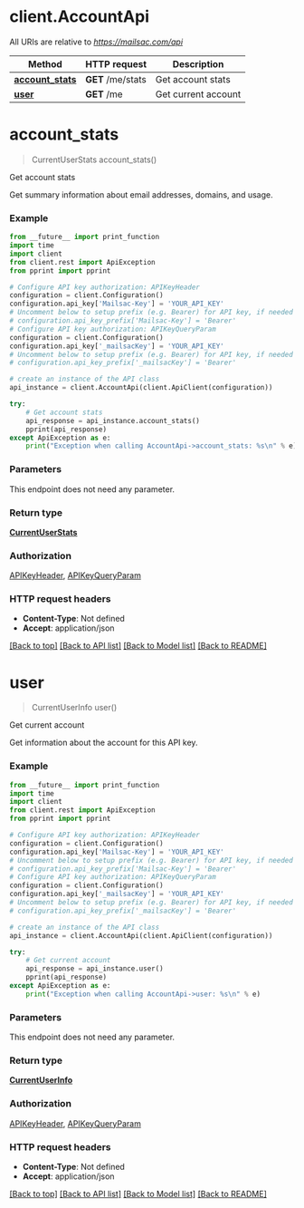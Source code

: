# client.AccountApi

All URIs are relative to *https://mailsac.com/api*

Method | HTTP request | Description
------------- | ------------- | -------------
[**account_stats**](AccountApi.md#account_stats) | **GET** /me/stats | Get account stats
[**user**](AccountApi.md#user) | **GET** /me | Get current account

# **account_stats**
> CurrentUserStats account_stats()

Get account stats

Get summary information about email addresses, domains, and usage.

### Example
```python
from __future__ import print_function
import time
import client
from client.rest import ApiException
from pprint import pprint

# Configure API key authorization: APIKeyHeader
configuration = client.Configuration()
configuration.api_key['Mailsac-Key'] = 'YOUR_API_KEY'
# Uncomment below to setup prefix (e.g. Bearer) for API key, if needed
# configuration.api_key_prefix['Mailsac-Key'] = 'Bearer'
# Configure API key authorization: APIKeyQueryParam
configuration = client.Configuration()
configuration.api_key['_mailsacKey'] = 'YOUR_API_KEY'
# Uncomment below to setup prefix (e.g. Bearer) for API key, if needed
# configuration.api_key_prefix['_mailsacKey'] = 'Bearer'

# create an instance of the API class
api_instance = client.AccountApi(client.ApiClient(configuration))

try:
    # Get account stats
    api_response = api_instance.account_stats()
    pprint(api_response)
except ApiException as e:
    print("Exception when calling AccountApi->account_stats: %s\n" % e)
```

### Parameters
This endpoint does not need any parameter.

### Return type

[**CurrentUserStats**](CurrentUserStats.md)

### Authorization

[APIKeyHeader](../README.md#APIKeyHeader), [APIKeyQueryParam](../README.md#APIKeyQueryParam)

### HTTP request headers

 - **Content-Type**: Not defined
 - **Accept**: application/json

[[Back to top]](#) [[Back to API list]](../README.md#documentation-for-api-endpoints) [[Back to Model list]](../README.md#documentation-for-models) [[Back to README]](../README.md)

# **user**
> CurrentUserInfo user()

Get current account

Get information about the account for this API key.

### Example
```python
from __future__ import print_function
import time
import client
from client.rest import ApiException
from pprint import pprint

# Configure API key authorization: APIKeyHeader
configuration = client.Configuration()
configuration.api_key['Mailsac-Key'] = 'YOUR_API_KEY'
# Uncomment below to setup prefix (e.g. Bearer) for API key, if needed
# configuration.api_key_prefix['Mailsac-Key'] = 'Bearer'
# Configure API key authorization: APIKeyQueryParam
configuration = client.Configuration()
configuration.api_key['_mailsacKey'] = 'YOUR_API_KEY'
# Uncomment below to setup prefix (e.g. Bearer) for API key, if needed
# configuration.api_key_prefix['_mailsacKey'] = 'Bearer'

# create an instance of the API class
api_instance = client.AccountApi(client.ApiClient(configuration))

try:
    # Get current account
    api_response = api_instance.user()
    pprint(api_response)
except ApiException as e:
    print("Exception when calling AccountApi->user: %s\n" % e)
```

### Parameters
This endpoint does not need any parameter.

### Return type

[**CurrentUserInfo**](CurrentUserInfo.md)

### Authorization

[APIKeyHeader](../README.md#APIKeyHeader), [APIKeyQueryParam](../README.md#APIKeyQueryParam)

### HTTP request headers

 - **Content-Type**: Not defined
 - **Accept**: application/json

[[Back to top]](#) [[Back to API list]](../README.md#documentation-for-api-endpoints) [[Back to Model list]](../README.md#documentation-for-models) [[Back to README]](../README.md)

